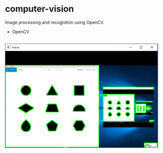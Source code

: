 # computer-vision
Image processing and recognition using OpenCV.

* OpenCV

\
![ObjectDetection](https://raw.githubusercontent.com/ybs32/computer-vision/images/ObjectDetection.png)
